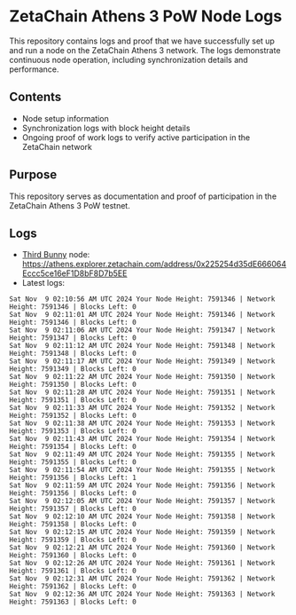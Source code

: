 # ZetaChain Athens 3 PoW Node Logs
This repository contains logs and proof that we have successfully set up and run a node on the ZetaChain Athens 3 network. The logs demonstrate continuous node operation, including synchronization details and performance.

## Contents
- Node setup information
- Synchronization logs with block height details
- Ongoing proof of work logs to verify active participation in the ZetaChain network

## Purpose
This repository serves as documentation and proof of participation in the ZetaChain Athens 3 PoW testnet.

## Logs

- [Third Bunny](https://thirdbunny.xyz/) node: https://athens.explorer.zetachain.com/address/0x225254d35dE666064Eccc5ce16eF1D8bF8D7b5EE
- Latest logs:
```
Sat Nov  9 02:10:56 AM UTC 2024 Your Node Height: 7591346 | Network Height: 7591346 | Blocks Left: 0
Sat Nov  9 02:11:01 AM UTC 2024 Your Node Height: 7591346 | Network Height: 7591346 | Blocks Left: 0
Sat Nov  9 02:11:06 AM UTC 2024 Your Node Height: 7591347 | Network Height: 7591347 | Blocks Left: 0
Sat Nov  9 02:11:12 AM UTC 2024 Your Node Height: 7591348 | Network Height: 7591348 | Blocks Left: 0
Sat Nov  9 02:11:17 AM UTC 2024 Your Node Height: 7591349 | Network Height: 7591349 | Blocks Left: 0
Sat Nov  9 02:11:22 AM UTC 2024 Your Node Height: 7591350 | Network Height: 7591350 | Blocks Left: 0
Sat Nov  9 02:11:28 AM UTC 2024 Your Node Height: 7591351 | Network Height: 7591351 | Blocks Left: 0
Sat Nov  9 02:11:33 AM UTC 2024 Your Node Height: 7591352 | Network Height: 7591352 | Blocks Left: 0
Sat Nov  9 02:11:38 AM UTC 2024 Your Node Height: 7591353 | Network Height: 7591353 | Blocks Left: 0
Sat Nov  9 02:11:43 AM UTC 2024 Your Node Height: 7591354 | Network Height: 7591354 | Blocks Left: 0
Sat Nov  9 02:11:49 AM UTC 2024 Your Node Height: 7591355 | Network Height: 7591355 | Blocks Left: 0
Sat Nov  9 02:11:54 AM UTC 2024 Your Node Height: 7591355 | Network Height: 7591356 | Blocks Left: 1
Sat Nov  9 02:11:59 AM UTC 2024 Your Node Height: 7591356 | Network Height: 7591356 | Blocks Left: 0
Sat Nov  9 02:12:05 AM UTC 2024 Your Node Height: 7591357 | Network Height: 7591357 | Blocks Left: 0
Sat Nov  9 02:12:10 AM UTC 2024 Your Node Height: 7591358 | Network Height: 7591358 | Blocks Left: 0
Sat Nov  9 02:12:15 AM UTC 2024 Your Node Height: 7591359 | Network Height: 7591359 | Blocks Left: 0
Sat Nov  9 02:12:21 AM UTC 2024 Your Node Height: 7591360 | Network Height: 7591360 | Blocks Left: 0
Sat Nov  9 02:12:26 AM UTC 2024 Your Node Height: 7591361 | Network Height: 7591361 | Blocks Left: 0
Sat Nov  9 02:12:31 AM UTC 2024 Your Node Height: 7591362 | Network Height: 7591362 | Blocks Left: 0
Sat Nov  9 02:12:36 AM UTC 2024 Your Node Height: 7591363 | Network Height: 7591363 | Blocks Left: 0
```
